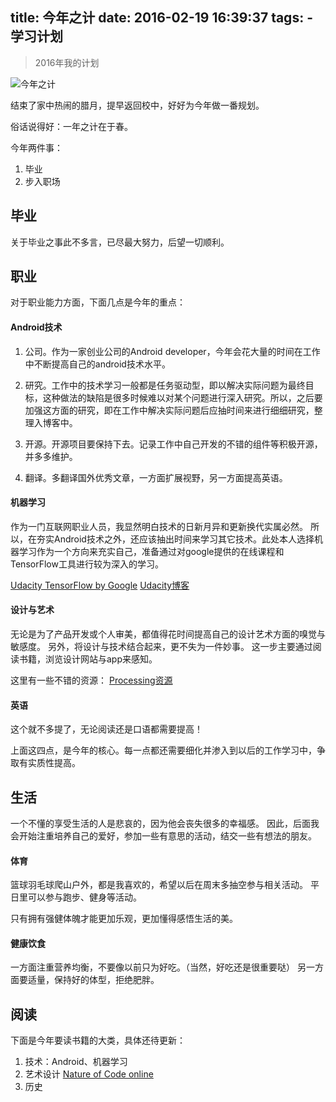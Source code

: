 title: 今年之计
date: 2016-02-19 16:39:37
tags: 
	- 学习计划
---
> 2016年我的计划

<!-- more -->

![今年之计](https://drscdn.500px.org/photo/40352952/q%3D80_m%3D2000/b8ea73af7f5aef17d99af0e0bf1ee1b0)

结束了家中热闹的腊月，提早返回校中，好好为今年做一番规划。

俗话说得好：一年之计在于春。

今年两件事：

1. 毕业
2. 步入职场

## 毕业
关于毕业之事此不多言，已尽最大努力，后望一切顺利。

## 职业
对于职业能力方面，下面几点是今年的重点：

#### Android技术
1. 公司。作为一家创业公司的Android developer，今年会花大量的时间在工作中不断提高自己的android技术水平。

2. 研究。工作中的技术学习一般都是任务驱动型，即以解决实际问题为最终目标，这种做法的缺陷是很多时候难以对某个问题进行深入研究。所以，之后要加强这方面的研究，即在工作中解决实际问题后应抽时间来进行细细研究，整理入博客中。

3. 开源。开源项目要保持下去。记录工作中自己开发的不错的组件等积极开源，并多多维护。

4. 翻译。多翻译国外优秀文章，一方面扩展视野，另一方面提高英语。

#### 机器学习
作为一门互联网职业人员，我显然明白技术的日新月异和更新换代实属必然。
所以，在夯实Android技术之外，还应该抽出时间来学习其它技术。此处本人选择机器学习作为一个方向来充实自己，准备通过对google提供的在线课程和TensorFlow工具进行较为深入的学习。

[Udacity TensorFlow by Google](udacity.com/course/deep-learning--ud730)
[Udacity博客](blog.udacity.com/2016/01/putting-deep-learning-to-work.html)

#### 设计与艺术
无论是为了产品开发或个人审美，都值得花时间提高自己的设计艺术方面的嗅觉与敏感度。
另外，将设计与技术结合起来，更不失为一件妙事。
这一步主要通过阅读书籍，浏览设计网站与app来感知。

这里有一些不错的资源：
[Processing资源](http://mp.weixin.qq.com/s?__biz=MzA5OTgyMDk3Mg==&mid=402850288&idx=1&sn=9bd2856a17128c857d2b864293d0f94d&scene=23&srcid=0216rQN75xcQeFJPiNvNHdin#rd)

#### 英语
这个就不多提了，无论阅读还是口语都需要提高！

上面这四点，是今年的核心。每一点都还需要细化并渗入到以后的工作学习中，争取有实质性提高。

## 生活
一个不懂的享受生活的人是悲哀的，因为他会丧失很多的幸福感。
因此，后面我会开始注重培养自己的爱好，参加一些有意思的活动，结交一些有想法的朋友。

#### 体育
篮球羽毛球爬山户外，都是我喜欢的，希望以后在周末多抽空参与相关活动。
平日里可以参与跑步、健身等活动。

只有拥有强健体魄才能更加乐观，更加懂得感悟生活的美。

#### 健康饮食
一方面注重营养均衡，不要像以前只为好吃。（当然，好吃还是很重要哒）
另一方面要适量，保持好的体型，拒绝肥胖。

## 阅读
下面是今年要读书籍的大类，具体还待更新：

1. 技术：Android、机器学习
2. 艺术设计
[Nature of Code online](http://natureofcode.com/book/introduction/)
3. 历史




